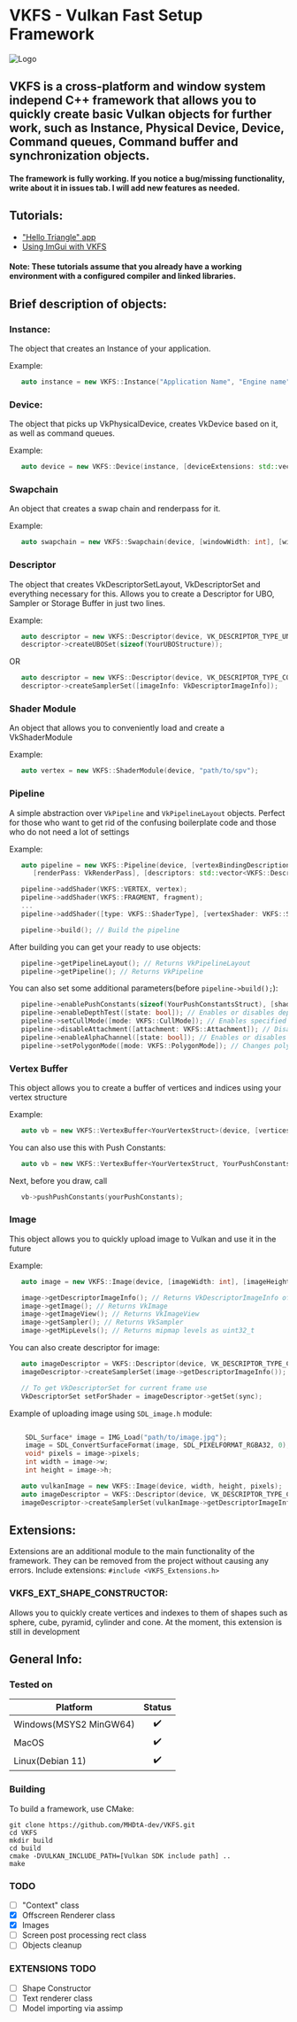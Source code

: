 # VKFS - Vulkan Fast Setup Framework

![Logo](logo.PNG)

## VKFS is a cross-platform and window system independ C++ framework that allows you to quickly create basic Vulkan objects for further work, such as Instance, Physical Device, Device, Command queues, Command buffer and synchronization objects.

#### The framework is fully working. If you notice a bug/missing functionality, write about it in issues tab. I will add new features as needed.

## Tutorials:
- ["Hello Triangle" app](tutorials/VKFS-Hello-Triangle-Tutorial.md)
- [Using ImGui with VKFS](tutorials/VKFS-Imgui-Tutorial.md)

#### Note: These tutorials assume that you already have a working environment with a configured compiler and linked libraries.

## Brief description of objects:

### Instance:
The object that creates an Instance of your application.

Example:
```cpp
   auto instance = new VKFS::Instance("Application Name", "Engine name", [instanceExtensions: std::vector<const char*>], [enableValidationLayers: bool], [OPTIONAL API_VERSION=VK_API_VERSION_1_2: uint32_t]);
```

### Device:
The object that picks up VkPhysicalDevice, creates VkDevice based on it, as well as command queues.

Example:
```cpp
   auto device = new VKFS::Device(instance, [deviceExtensions: std::vector<const char*>]);
```

### Swapchain
An object that creates a swap chain and renderpass for it.

Example:
```cpp
   auto swapchain = new VKFS::Swapchain(device, [windowWidth: int], [windowHeight: int]);
```

### Descriptor
The object that creates VkDescriptorSetLayout, VkDescriptorSet and everything necessary for this. Allows you to create a Descriptor for UBO, Sampler or Storage Buffer in just two lines.

Example:
```cpp
   auto descriptor = new VKFS::Descriptor(device, VK_DESCRIPTOR_TYPE_UNIFORM_BUFFER, [shaderStage: VkShaderStageFlagBits]);
   descriptor->createUBOSet(sizeof(YourUBOStructure));
```
OR

```cpp
   auto descriptor = new VKFS::Descriptor(device, VK_DESCRIPTOR_TYPE_COMBINED_IMAGE_SAMPLER, [shaderStage: VkShaderStageFlagBits]);
   descriptor->createSamplerSet([imageInfo: VkDescriptorImageInfo]);
```

### Shader Module
An object that allows you to conveniently load and create a VkShaderModule

Example:
```cpp
   auto vertex = new VKFS::ShaderModule(device, "path/to/spv");
```

### Pipeline
A simple abstraction over ```VkPipeline``` and ```VkPipelineLayout``` objects. Perfect for those who want 
to get rid of the confusing boilerplate code and those who do not need a lot of settings

Example:
```cpp
   auto pipeline = new VKFS::Pipeline(device, [vertexBindingDescription: VkVertexInputBindingDescription], [attributesDescription: std::vector<VkVertexInputAttributeDescription>],
      [renderPass: VkRenderPass], [descriptors: std::vector<VKFS::Descriptor*>]);

   pipeline->addShader(VKFS::VERTEX, vertex);
   pipeline->addShader(VKFS::FRAGMENT, fragment);
   ...
   pipeline->addShader([type: VKFS::ShaderType], [vertexShader: VKFS::ShaderModule*]); // You can add vertex, fragment and geometry shaders to pipeline

   pipeline->build(); // Build the pipeline
```

After building you can get your ready to use objects:
```cpp
   pipeline->getPipelineLayout(); // Returns VkPipelineLayout
   pipeline->getPipeline(); // Returns VkPipeline
```

You can also set some additional parameters(before ```pipeline->build();```):
```cpp
   pipeline->enablePushConstants(sizeof(YourPushConstantsStruct), [shaderType: VKFS::ShaderType]); // Enables push constants for your pipeline.
   pipeline->enableDepthTest([state: bool]); // Enables or disables depth test. Enabled by default
   pipeline->setCullMode([mode: VKFS::CullMode]); // Enables specified culling mode
   pipeline->disableAttachment([attachment: VKFS::Attachment]); // Disables color or depth attachment. For example, you can disable color attachment if you need pipeline for shadow mapping
   pipeline->enableAlphaChannel([state: bool]); // Enables or disables alpha blending
   pipeline->setPolygonMode([mode: VKFS::PolygonMode]); // Changes polygon mode. VKFS::FILL by default
```


### Vertex Buffer
This object allows you to create a buffer of vertices and indices using your vertex structure

Example:
```cpp
   auto vb = new VKFS::VertexBuffer<YourVertexStruct>(device, [vertices: std::vector<YourVertexStruct>], [indices: std::vector<uint32_t>]);
```

You can also use this with Push Constants:
```cpp
   auto vb = new VKFS::VertexBuffer<YourVertexStruct, YourPushConstantsStruct>(device, [vertices: std::vector<YourVertexStruct>], [indices: std::vector<uint32_t>]);
```
Next, before you draw, call
```cpp
   vb->pushPushConstants(yourPushConstants);
```

### Image
This object allows you to quickly upload image to Vulkan and use it in the future

Example:
```cpp
   auto image = new VKFS::Image(device, [imageWidth: int], [imageHeight: int], [pixelsRGBA32: void*], [generateMipMaps = true: bool], [imageFilter = VKFS::Linear: VKFS::ImageFilter]);

   image->getDescriptorImageInfo(); // Returns VkDescriptorImageInfo of created image
   image->getImage(); // Returns VkImage
   image->getImageView(); // Returns VkImageView
   image->getSampler(); // Returns VkSampler
   image->getMipLevels(); // Returns mipmap levels as uint32_t

```

You can also create descriptor for image:

```cpp
   auto imageDescriptor = VKFS::Descriptor(device, VK_DESCRIPTOR_TYPE_COMBINED_IMAGE_SAMPLER, VK_SHADER_STAGE_FRAGMENT_BIT);
   imageDescriptor->createSamplerSet(image->getDescriptorImageInfo());

   // To get VkDescriptorSet for current frame use
   VkDescriptorSet setForShader = imageDescriptor->getSet(sync);

```

Example of uploading image using `SDL_image.h` module:

```cpp

    SDL_Surface* image = IMG_Load("path/to/image.jpg");
    image = SDL_ConvertSurfaceFormat(image, SDL_PIXELFORMAT_RGBA32, 0); // Strictly use RGBA32 format
    void* pixels = image->pixels;
    int width = image->w;
    int height = image->h;

   auto vulkanImage = new VKFS::Image(device, width, height, pixels);
   auto imageDescriptor = VKFS::Descriptor(device, VK_DESCRIPTOR_TYPE_COMBINED_IMAGE_SAMPLER, VK_SHADER_STAGE_FRAGMENT_BIT);
   imageDescriptor->createSamplerSet(vulkanImage->getDescriptorImageInfo());

```

## Extensions:

Extensions are an additional module to the main functionality of the framework. They can be removed from the project 
without causing any errors. Include extensions: `#include <VKFS_Extensions.h>`

### VKFS_EXT_SHAPE_CONSTRUCTOR:
Allows you to quickly create vertices and indexes to them of shapes such as sphere, cube, pyramid, cylinder and cone. At the moment, this extension is still in development

## General Info:

### Tested on
|Platform|Status |
|-------|:-: |
|Windows(MSYS2 MinGW64)| ✔️ |
|MacOS  | ✔️ |
|Linux(Debian 11)  | ✔️ |


### Building
To build a framework, use CMake:

```
git clone https://github.com/MHDtA-dev/VKFS.git
cd VKFS
mkdir build
cd build
cmake -DVULKAN_INCLUDE_PATH=[Vulkan SDK include path] ..
make
```

### TODO
- [ ] "Context" class
- [x] Offscreen Renderer class
- [x] Images
- [ ] Screen post processing rect class
- [ ] Objects cleanup

### EXTENSIONS TODO
- [ ] Shape Constructor
- [ ] Text renderer class
- [ ] Model importing via assimp
